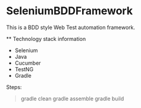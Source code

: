 # SeleniumBDDFramework

This is a BDD style Web Test automation framework.

** Technology stack information
  - Selenium
  - Java
  - Cucumber
  - TestNG
  - Gradle
  
Steps:
  > gradle clean
  > gradle assemble
  > gradle build
